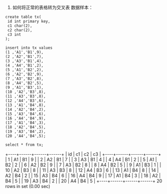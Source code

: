 1. 如何将正常的表格转为交叉表
数据样本：
```mysql
create table tx(
 id int primary key,
 c1 char(2),
 c2 char(2),
 c3 int
);
```
 
```mysql
insert into tx values
(1 ,'A1','B1',9),
(2 ,'A2','B1',7),
(3 ,'A3','B1',4),
(4 ,'A4','B1',2),
(5 ,'A1','B2',2),
(6 ,'A2','B2',9),
(7 ,'A3','B2',8),
(8 ,'A4','B2',5),
(9 ,'A1','B3',1),
(10 ,'A2','B3',8),
(11 ,'A3','B3',8),
(12 ,'A4','B3',6),
(13 ,'A1','B4',8),
(14 ,'A2','B4',2),
(15 ,'A3','B4',6),
(16 ,'A4','B4',9),
(17 ,'A1','B4',3),
(18 ,'A2','B4',5),
(19 ,'A3','B4',2),
(20 ,'A4','B4',5);
```
 
```mysql
select * from tx;
```
+----+------+------+------+
| id | c1   | c2   | c3   |
+----+------+------+------+
|  1 | A1   | B1   |    9 |
|  2 | A2   | B1   |    7 |
|  3 | A3   | B1   |    4 |
|  4 | A4   | B1   |    2 |
|  5 | A1   | B2   |    2 |
|  6 | A2   | B2   |    9 |
|  7 | A3   | B2   |    8 |
|  8 | A4   | B2   |    5 |
|  9 | A1   | B3   |    1 |
| 10 | A2   | B3   |    8 |
| 11 | A3   | B3   |    8 |
| 12 | A4   | B3   |    6 |
| 13 | A1   | B4   |    8 |
| 14 | A2   | B4   |    2 |
| 15 | A3   | B4   |    6 |
| 16 | A4   | B4   |    9 |
| 17 | A1   | B4   |    3 |
| 18 | A2   | B4   |    5 |
| 19 | A3   | B4   |    2 |
| 20 | A4   | B4   |    5 |
+----+------+------+------+
20 rows in set (0.00 sec)

